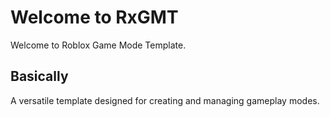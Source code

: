 # Welcome to RxGMT
Welcome to Roblox Game Mode Template.

## Basically
A versatile template designed for creating and managing gameplay modes.